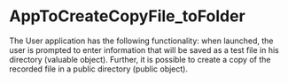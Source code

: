 # AppToCreateCopyFile_toFolder
The User application has the following functionality: when launched, the user is prompted to enter information that will be saved as a test file in his directory (valuable object). Further, it is possible to create a copy of the recorded file in a public directory (public object).
